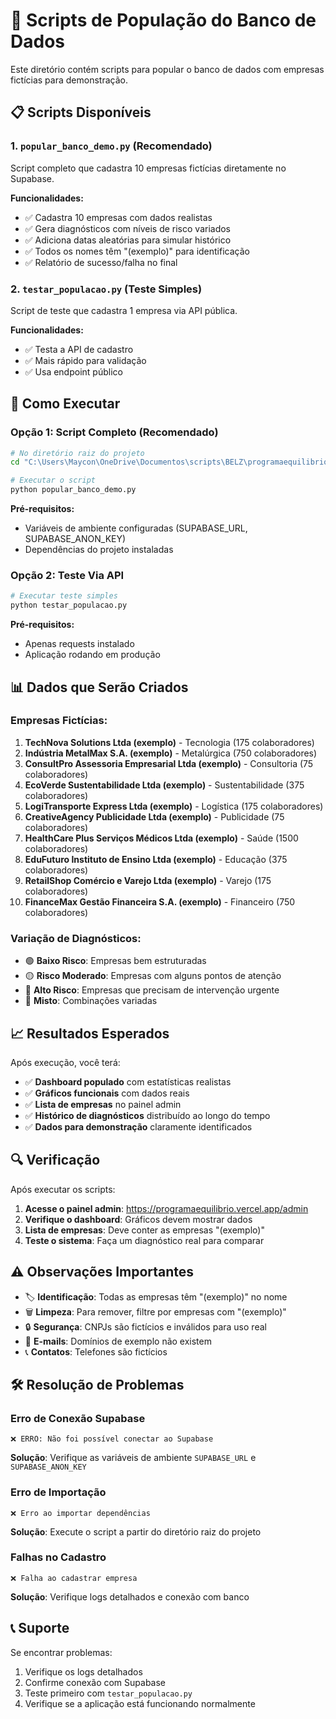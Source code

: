 # 🏢 Scripts de População do Banco de Dados

Este diretório contém scripts para popular o banco de dados com empresas fictícias para demonstração.

## 📋 Scripts Disponíveis

### 1. `popular_banco_demo.py` (Recomendado)
Script completo que cadastra 10 empresas fictícias diretamente no Supabase.

**Funcionalidades:**
- ✅ Cadastra 10 empresas com dados realistas
- ✅ Gera diagnósticos com níveis de risco variados
- ✅ Adiciona datas aleatórias para simular histórico
- ✅ Todos os nomes têm "(exemplo)" para identificação
- ✅ Relatório de sucesso/falha no final

### 2. `testar_populacao.py` (Teste Simples)
Script de teste que cadastra 1 empresa via API pública.

**Funcionalidades:**
- ✅ Testa a API de cadastro
- ✅ Mais rápido para validação
- ✅ Usa endpoint público

## 🚀 Como Executar

### Opção 1: Script Completo (Recomendado)

```bash
# No diretório raiz do projeto
cd "C:\Users\Maycon\OneDrive\Documentos\scripts\BELZ\programaequilibrio"

# Executar o script
python popular_banco_demo.py
```

**Pré-requisitos:**
- Variáveis de ambiente configuradas (SUPABASE_URL, SUPABASE_ANON_KEY)
- Dependências do projeto instaladas

### Opção 2: Teste Via API

```bash
# Executar teste simples
python testar_populacao.py
```

**Pré-requisitos:**
- Apenas requests instalado
- Aplicação rodando em produção

## 📊 Dados que Serão Criados

### Empresas Fictícias:
1. **TechNova Solutions Ltda (exemplo)** - Tecnologia (175 colaboradores)
2. **Indústria MetalMax S.A. (exemplo)** - Metalúrgica (750 colaboradores)
3. **ConsultPro Assessoria Empresarial Ltda (exemplo)** - Consultoria (75 colaboradores)
4. **EcoVerde Sustentabilidade Ltda (exemplo)** - Sustentabilidade (375 colaboradores)
5. **LogiTransporte Express Ltda (exemplo)** - Logística (175 colaboradores)
6. **CreativeAgency Publicidade Ltda (exemplo)** - Publicidade (75 colaboradores)
7. **HealthCare Plus Serviços Médicos Ltda (exemplo)** - Saúde (1500 colaboradores)
8. **EduFuturo Instituto de Ensino Ltda (exemplo)** - Educação (375 colaboradores)
9. **RetailShop Comércio e Varejo Ltda (exemplo)** - Varejo (175 colaboradores)
10. **FinanceMax Gestão Financeira S.A. (exemplo)** - Financeiro (750 colaboradores)

### Variação de Diagnósticos:
- 🟢 **Baixo Risco**: Empresas bem estruturadas
- 🟡 **Risco Moderado**: Empresas com alguns pontos de atenção
- 🔴 **Alto Risco**: Empresas que precisam de intervenção urgente
- 🔄 **Misto**: Combinações variadas

## 📈 Resultados Esperados

Após execução, você terá:
- ✅ **Dashboard populado** com estatísticas realistas
- ✅ **Gráficos funcionais** com dados reais
- ✅ **Lista de empresas** no painel admin
- ✅ **Histórico de diagnósticos** distribuído ao longo do tempo
- ✅ **Dados para demonstração** claramente identificados

## 🔍 Verificação

Após executar os scripts:

1. **Acesse o painel admin**: https://programaequilibrio.vercel.app/admin
2. **Verifique o dashboard**: Gráficos devem mostrar dados
3. **Lista de empresas**: Deve conter as empresas "(exemplo)"
4. **Teste o sistema**: Faça um diagnóstico real para comparar

## ⚠️ Observações Importantes

- 🏷️ **Identificação**: Todas as empresas têm "(exemplo)" no nome
- 🗑️ **Limpeza**: Para remover, filtre por empresas com "(exemplo)"
- 🔒 **Segurança**: CNPJs são fictícios e inválidos para uso real
- 📧 **E-mails**: Domínios de exemplo não existem
- 📞 **Contatos**: Telefones são fictícios

## 🛠️ Resolução de Problemas

### Erro de Conexão Supabase
```
❌ ERRO: Não foi possível conectar ao Supabase
```
**Solução**: Verifique as variáveis de ambiente `SUPABASE_URL` e `SUPABASE_ANON_KEY`

### Erro de Importação
```
❌ Erro ao importar dependências
```
**Solução**: Execute o script a partir do diretório raiz do projeto

### Falhas no Cadastro
```
❌ Falha ao cadastrar empresa
```
**Solução**: Verifique logs detalhados e conexão com banco

## 📞 Suporte

Se encontrar problemas:
1. Verifique os logs detalhados
2. Confirme conexão com Supabase
3. Teste primeiro com `testar_populacao.py`
4. Verifique se a aplicação está funcionando normalmente
